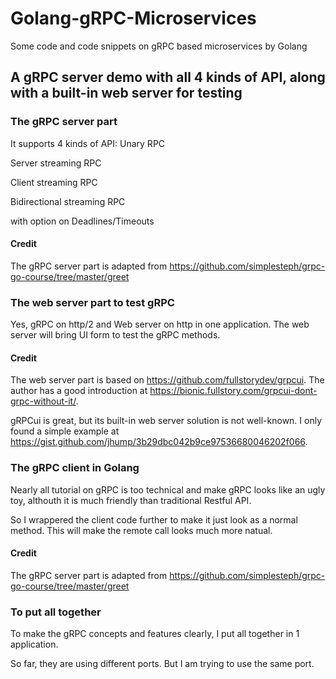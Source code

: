 # Golang-gRPC-Microservices
Some code and code snippets on gRPC based microservices by Golang


## A gRPC server demo with all 4 kinds of API, along with a built-in web server for testing

### The gRPC server part
It supports 4 kinds of API:
Unary RPC

Server streaming RPC 

Client streaming RPC

Bidirectional streaming RPC

with option on Deadlines/Timeouts

#### Credit
The gRPC server part is adapted from https://github.com/simplesteph/grpc-go-course/tree/master/greet


### The web server part to test gRPC 
Yes, gRPC on http/2 and Web server on http in one application. The web server will bring UI form to test the gRPC methods.

#### Credit
The web server part is based on https://github.com/fullstorydev/grpcui. The author has a good introduction at https://bionic.fullstory.com/grpcui-dont-grpc-without-it/.

gRPCui is great, but its built-in web server solution is not well-known. I only found a simple example at https://gist.github.com/jhump/3b29dbc042b9ce97536680046202f066.


### The gRPC client in Golang
Nearly all tutorial on gRPC is too technical and make gRPC looks like an ugly toy, althouth it is much friendly than traditional Restful API.

So I wrappered the client code further to make it just look as a normal method. This will make the remote call looks much more natual.

#### Credit
The gRPC server part is adapted from https://github.com/simplesteph/grpc-go-course/tree/master/greet

### To put all together
To make the gRPC concepts and features clearly, I put all together in 1 application.

So far, they are using different ports. But I am trying to use the same port. 



 
